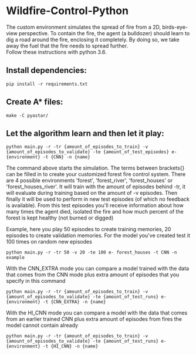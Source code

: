 # Wildfire-Control-Python
The custom environment simulates the spread of fire from a 2D, birds-eye-view perspective. 
To contain the fire, the agent (a bulldozer) should learn to dig a road around the fire, enclosing it completely. 
By doing so, we take away the fuel that the fire needs to spread further.\
Follow these instructions with python 3.6.

## Install dependencies:
`pip install -r requirements.txt`

## Create A* files:
`make -C pyastar/`

## Let the algorithm learn and then let it play:
`python main.py -r -tr {amount_of_episodes_to_train} -v {amount_of_episodes_to_validate} -te {amount_of_test_episodes} e-{environment} -t {CNN} -n {name}`

The command above starts the simulation. The terms between brackets{} can be filled in to create your customized
forest fire control system. There are 4 possible environments 'forest', 'forest_river', 'forest_houses' or 
'forest_houses_river'. It will train with the amount of episodes behind -tr, it will evaluate during training based
on the amount of -v episodes. Then finally it will be used to perform in new test episodes (of which no feedback is 
available). From this test episodes you'll receive information about how many times the agent died, isolated the fire
and how much percent of the forest is kept healthy (not burned or digged)

Example, here you play 50 episodes to create training memories, 20 episodes to create validation memories. For the model you've created test it 100 times on random new episodes

`python main.py -r -tr 50 -v 20 -te 100 e- forest_houses -t CNN -n example` 

With the CNN_EXTRA mode you can compare a model trained with the data that comes from the CNN mode plus extra amount of episodes that you specify in this command

`python main.py -r -tr {amount_of_episodes_to_train} -v {amount_of_episodes_to_validate} -te {amount_of_test_runs} e-{environment} -t {CNN_EXTRA} -n {name}`

With the HI_CNN mode you can compare a model with the data that comes from an earlier trained CNN plus extra amount of episodes from fires the model cannot contain already

`python main.py -r -tr {amount_of_episodes_to_train} -v {amount_of_episodes_to_validate} -te {amount_of_test_runs} e-{environment} -t {HI_CNN} -n {name}`

